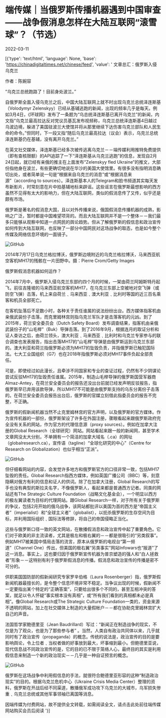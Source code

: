 # 端传媒｜当俄罗斯传播机器遇到中国审查——战争假消息怎样在大陆互联网“滚雪球”？（节选）

2022-03-11

[{'type': 'text/html', 'language': None, 'base': 'https://chinadigitaltimes.net/chinese/feed', 'value': ' 文章总汇：俄罗斯入侵乌克兰

作者：陈婉容

“乌克兰总统跑路了！目前身处波兰。”

自俄罗斯全面入侵乌克兰之后，中国大陆互联网上就不时出现乌克兰总统泽连斯基（Volodymyr Zelenskyy）已经从基辅逃跑的新闻，出现的频率几乎是每天。例如3月4日，《环球网》发布了一条题为“乌总统泽连斯基已离开乌克兰”的新闻，内文指“乌克兰最高拉达反对党议员基瓦发布视频称，乌克兰总统泽连斯基4日越过乌波边境，躲进了美国驻波兰大使馆并将从那里继续下达伤害乌克兰部队和人民生命的命令。”但同时，下一段又指“随后乌克兰最高拉达（议会）表示，乌克兰总统泽连斯基仍在基辅，没有离开乌克兰。”

在英文社交媒体，泽连斯基已经多次被传逃离乌克兰－－端传媒利用推特免费提供（即有查核限额）的API追踪了一下“泽连斯基从乌克兰逃跑”的信息，发现自2月24日起，就已经有亲俄的推主在上面发布“Zelenskyy fled Ukraine”的推文，大部份指他身在波兰，有些更确切地说在华沙的美国大使馆里。有很多没有指明消息确切出处，或者简单说一句是“根据来自乌克兰的消息”或“根据消息来源”（according to sources）。泽连斯基本人的Telegram和脸书频道其实每天发布新影片，时常刻意在片中拍基辅地标来辟谣。这些谣言在俄罗斯最想影响的西方虽然不见得有太大的影响力，但在大陆互联网，类似的假消息传了又传，似乎还是颇有市场。

俄罗斯是著名的假消息大国，且以对外传播来说，俄国假消息传播机器的成熟，影响之广泛，暂时都是中国难望项背的。而且大陆互联网并不是一个整体－－我们最多只能够从观察中知道一点网民的舆论趋势。但从了解俄罗斯的假信息和政治宣传如何传到大陆互联网，也反映了一部分中国网民对这场战争的取态，也是如今整个传媒及网络信息环境的一面镜子。

![GitHub](https://chinadigitaltimes.net/chinese/files/2022/03/post-678093-622b4d50ef8fd.)

2014年7月17日乌克兰格拉博沃，俄罗斯边境附近的乌克兰格拉博沃，马来西亚航空客机MH17的残骸在一片田野中。摄：Pierre Crom/Getty Images

俄罗斯假消息机器如何运作？

2014年7月中，俄罗斯入侵乌克兰东部约四个月的时候，一架由荷兰阿姆斯特丹起飞，前往吉隆坡的马来西亚航空客机MH17，在乌克兰东部上空被地对空飞弹（或防空飞弹）击落，机上来自荷兰﹑马来西亚﹑澳大利亚﹑比利时等国的近三百名乘客和机员全部死亡。

在客机坠落后不足数小时，各种关于责任谁属的说法纷纷出台。西方媒体指客机由亲俄武装份子击落，而克里姆林宫则指乌克兰军队才是击落客机的元凶。到了2015年，荷兰安全委员会（Dutch Safety Board）发布调查结果，指客机由亲俄武装份子的“山毛榉”（Buk）导弹击落。到了2016年9月，根据连月的取证分析和证人查访之后，由荷兰领头，澳大利亚﹑马来西亚﹑比利时和乌克兰专家参与的联合调查也发表报告，指出击落MH17的“山毛榉”导弹是由俄罗斯运到乌克兰东部的。澳大利亚和荷兰指俄罗斯必须为MH17的坠毁负责，并指俄罗斯已触犯国际法。七大工业国组织（G7）也在2018年指俄罗斯必须对MH17事件负起全部责任。

可是，即使经过如此漫长，且牵涉不同国家和专业的查证过程，仍然有不少阴谋论尝试反驳MH17的坠毁责任谁属。2015年，制造山毛榉导弹的俄罗斯国营军器商Almaz-Antey，在荷兰安全委员会的报告还没出台前就已经发声明反驳报告，指俄罗斯早已弃用该款导弹，所以MH17不可能是由俄罗斯支持的乌东分离份子击落的。在荷兰安全委员会报告出台后，俄罗斯的官媒立刻借此指委员会的报告不完整，不正确。

俄罗斯的假新闻机器当然不止克里姆林宫的官方声明，以及俄罗斯的官方媒体。作为宣传机器的一部份，俄罗斯架设了许多在外国注册，骤眼看起来跟俄罗斯政府完全没有关系的网站，作为官方的代理信息源（proxy sources）。例如在加拿大注册的Global Research（全球研究）网站。网站看起来跟一般的新闻网，甚至学术文章网没太大分别，不单拥有一个简洁的加拿大域名（.ca）的网址（globalresearch.ca），宣传语（tagline）“全球化研究的中心”（Centre for Research on Globalization）也似乎相当“正派”。

![GitHub](https://chinadigitaltimes.net/chinese/files/2022/03/post-678093-622b4d5113d4d.png)

但仔细看网站的内容，会发觉许多地方和俄罗斯官方的口径非常一致，包括MH17坠毁的责任。Global Research指西方媒体，例如英国广播公司（BBC）等，刻意隐瞒对俄方有利的信息和证人的供词。除了在加拿大注册，Global Research的写手也没有典型的斯拉夫名字，不像俄罗斯人，看起来都是普通西方记者。同类的网站还有The Strategic Culture Foundation（战略文化基金会），一个明显以西方的极左翼读者为目标的代理网站。跟Global Research一样，对于所有关于俄罗斯的争议，包括2月开始的俄乌战争，该网站都批评以美国为首的西方是“帝国主义者”（imperialist）和“全球主义者”（globalist），以扼杀俄罗斯的生存空间为目标，并利用国际组织﹑国际法等修辞，将自己的帝国侵略正当化。

这些与俄罗斯口径一致的英文网站，在散播假消息和政治宣传中起了重要角色。它们对于欧美的非主流读者，尤其是极左和极右翼的－－都是很吸引的“另类叙事”。例如MH17被美国中情局击落的流言，原本从俄罗斯的电视台“第一频道”（Channel One）传出，但美国的极右翼“另类事实”网站Infowars也“报道”了这一消息。事实上，这也要归因于俄罗斯宣传机器为普京塑造的强人和“白人拯救者”形象－－这特别有利于俄罗斯假消息的传播。假消息和政治宣传的传播是密不可分的。

供职美国国防部的假新闻研究专家罗辛伯格（Laura Rosenberger）指，俄罗斯假新闻机器最擅长的，是令整个信息环境非常不稳定。当争议出现的时候，假新闻不一定要指出某个特定的“正确答案”，只要给出很多个不同的，甚至互相冲突的答案，就足以令人怀疑“事实根本没有真相”，或“所有我们看到的真相都未必是真相”。像Global Research或The Strategic Culture Foundation一类的，资金来源不透明的网站，加上在社交媒体上制造的大量假帐户－－都在协助克里姆林宫扩大自己的声音。

法国哲学家鲍德里亚（Jean Baudrillard）写过：“新闻正在制造战争的现实，不仅是为了观众，也是为了那些参与者” 。当然，人类自有政治共同体以来，几乎就同时有了政治宣传（propaganda）的概念。传统的说法是，政治宣传的目的是要影响舆论，令上位者﹑当权者做的好事放到最大，坏事缩到最小。但鲍德里亚说，现代信息战不同政治宣传的是，它的目的已不限于笼络人心，最终目的其实是利用假信息来制造一个新的政治现实－－几乎是一种自证预言的概念。

![GitHub](https://chinadigitaltimes.net/chinese/files/2022/03/post-678093-622b4d5123d71.png)

俄罗斯在这场战争中利用假信息的手法，就很符合鲍德里亚形容的这种“制造政治现实”的目的。根据乌克兰危机中心（Ukraine Crisis Media Center）整理的资料，俄罗斯在开战后经不同渠道，散播俄军成功攻下乌克兰的大城市，乌军损失惨重﹑乌克兰总统或其他军事领袖已离国等消息。

因端传媒为付费网站，故不提供全文转载，如需阅读全文，请点击此处前往端传媒网站购买会员后阅读 '}]